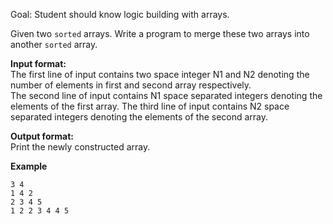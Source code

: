Goal: Student should know logic building with arrays.  

Given two `sorted` arrays. Write a  program to merge these two arrays into another `sorted` array.

**Input format:**  
The first line of input contains two space integer N1 and N2 denoting the number of elements in first and second array respectively.  
The second line of input contains N1 space separated integers denoting the elements of the first array.
The third line of input contains N2 space separated integers denoting the elements of the second array.  

**Output format:**  
Print the newly constructed array.  

**Example**
```
3 4
1 4 2
2 3 4 5
1 2 2 3 4 4 5
```
